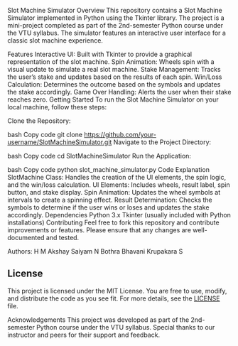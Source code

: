 Slot Machine Simulator
Overview
This repository contains a Slot Machine Simulator implemented in Python using the Tkinter library. The project is a mini-project completed as part of the 2nd-semester Python course under the VTU syllabus. The simulator features an interactive user interface for a classic slot machine experience.

Features
Interactive UI: Built with Tkinter to provide a graphical representation of the slot machine.
Spin Animation: Wheels spin with a visual update to simulate a real slot machine.
Stake Management: Tracks the user’s stake and updates based on the results of each spin.
Win/Loss Calculation: Determines the outcome based on the symbols and updates the stake accordingly.
Game Over Handling: Alerts the user when their stake reaches zero.
Getting Started
To run the Slot Machine Simulator on your local machine, follow these steps:

Clone the Repository:

bash
Copy code
git clone https://github.com/your-username/SlotMachineSimulator.git
Navigate to the Project Directory:

bash
Copy code
cd SlotMachineSimulator
Run the Application:

bash
Copy code
python slot_machine_simulator.py
Code Explanation
SlotMachine Class: Handles the creation of the UI elements, the spin logic, and the win/loss calculation.
UI Elements: Includes wheels, result label, spin button, and stake display.
Spin Animation: Updates the wheel symbols at intervals to create a spinning effect.
Result Determination: Checks the symbols to determine if the user wins or loses and updates the stake accordingly.
Dependencies
Python 3.x
Tkinter (usually included with Python installations)
Contributing
Feel free to fork this repository and contribute improvements or features. Please ensure that any changes are well-documented and tested.

Authors:
H M Akshay
Saiyam N Bothra
Bhavani Krupakara S

## License

This project is licensed under the MIT License. You are free to use, modify, and distribute the code as you see fit. For more details, see the [LICENSE](LICENSE) file.


Acknowledgements
This project was developed as part of the 2nd-semester Python course under the VTU syllabus. Special thanks to our instructor and peers for their support and feedback.
